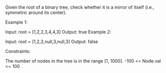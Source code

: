 ﻿Given the root of a binary tree, check whether it is a mirror of itself (i.e., symmetric around its center).

 

Example 1:


Input: root = [1,2,2,3,4,4,3]
Output: true
Example 2:


Input: root = [1,2,2,null,3,null,3]
Output: false
 

Constraints:

The number of nodes in the tree is in the range [1, 1000].
-100 <= Node.val <= 100